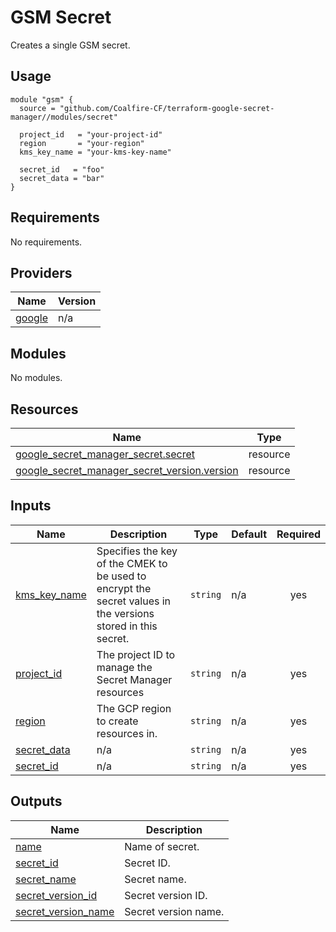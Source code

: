 # GSM Secret

Creates a single GSM secret.

## Usage

```hcl
module "gsm" {
  source = "github.com/Coalfire-CF/terraform-google-secret-manager//modules/secret"

  project_id   = "your-project-id"
  region       = "your-region"
  kms_key_name = "your-kms-key-name"

  secret_id   = "foo"
  secret_data = "bar"
}

```
<!-- BEGIN_TF_DOCS -->
## Requirements

No requirements.

## Providers

| Name | Version |
|------|---------|
| <a name="provider_google"></a> [google](#provider\_google) | n/a |

## Modules

No modules.

## Resources

| Name | Type |
|------|------|
| [google_secret_manager_secret.secret](https://registry.terraform.io/providers/hashicorp/google/latest/docs/resources/secret_manager_secret) | resource |
| [google_secret_manager_secret_version.version](https://registry.terraform.io/providers/hashicorp/google/latest/docs/resources/secret_manager_secret_version) | resource |

## Inputs

| Name | Description | Type | Default | Required |
|------|-------------|------|---------|:--------:|
| <a name="input_kms_key_name"></a> [kms\_key\_name](#input\_kms\_key\_name) | Specifies the key of the CMEK to be used to encrypt the secret values in the versions stored in this secret. | `string` | n/a | yes |
| <a name="input_project_id"></a> [project\_id](#input\_project\_id) | The project ID to manage the Secret Manager resources | `string` | n/a | yes |
| <a name="input_region"></a> [region](#input\_region) | The GCP region to create resources in. | `string` | n/a | yes |
| <a name="input_secret_data"></a> [secret\_data](#input\_secret\_data) | n/a | `string` | n/a | yes |
| <a name="input_secret_id"></a> [secret\_id](#input\_secret\_id) | n/a | `string` | n/a | yes |

## Outputs

| Name | Description |
|------|-------------|
| <a name="output_name"></a> [name](#output\_name) | Name of secret. |
| <a name="output_secret_id"></a> [secret\_id](#output\_secret\_id) | Secret ID. |
| <a name="output_secret_name"></a> [secret\_name](#output\_secret\_name) | Secret name. |
| <a name="output_secret_version_id"></a> [secret\_version\_id](#output\_secret\_version\_id) | Secret version ID. |
| <a name="output_secret_version_name"></a> [secret\_version\_name](#output\_secret\_version\_name) | Secret version name. |
<!-- END_TF_DOCS -->